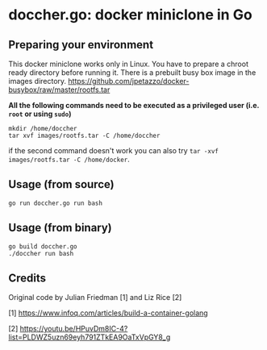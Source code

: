 doccher.go: docker miniclone in Go
==================================

## Preparing your environment

This docker miniclone works only in Linux.
You have to prepare a chroot ready directory before running it. There is a prebuilt busy box image in the images directory.
https://github.com/jpetazzo/docker-busybox/raw/master/rootfs.tar

**All the following commands need to be executed as a privileged user (i.e. `root` or using `sudo`)**

```
mkdir /home/doccher
tar xvf images/rootfs.tar -C /home/doccher
```
if the second command doesn't work you can also try `tar -xvf images/rootfs.tar -C /home/docker`. 

## Usage (from source)

```
go run doccher.go run bash
```

## Usage (from binary)

```
go build doccher.go
./doccher run bash
```

## Credits

Original code by Julian Friedman [1] and Liz Rice [2]

[1] https://www.infoq.com/articles/build-a-container-golang

[2] https://youtu.be/HPuvDm8IC-4?list=PLDWZ5uzn69eyh791ZTkEA9OaTxVpGY8_g

